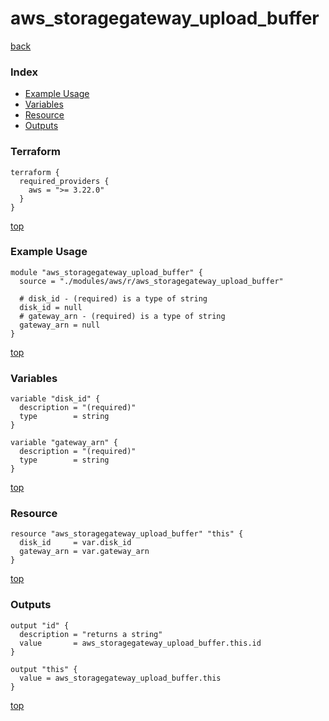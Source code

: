 # aws_storagegateway_upload_buffer

[back](../aws.md)

### Index

- [Example Usage](#example-usage)
- [Variables](#variables)
- [Resource](#resource)
- [Outputs](#outputs)

### Terraform

```hcl
terraform {
  required_providers {
    aws = ">= 3.22.0"
  }
}
```

[top](#index)

### Example Usage

```hcl
module "aws_storagegateway_upload_buffer" {
  source = "./modules/aws/r/aws_storagegateway_upload_buffer"

  # disk_id - (required) is a type of string
  disk_id = null
  # gateway_arn - (required) is a type of string
  gateway_arn = null
}
```

[top](#index)

### Variables

```hcl
variable "disk_id" {
  description = "(required)"
  type        = string
}

variable "gateway_arn" {
  description = "(required)"
  type        = string
}
```

[top](#index)

### Resource

```hcl
resource "aws_storagegateway_upload_buffer" "this" {
  disk_id     = var.disk_id
  gateway_arn = var.gateway_arn
}
```

[top](#index)

### Outputs

```hcl
output "id" {
  description = "returns a string"
  value       = aws_storagegateway_upload_buffer.this.id
}

output "this" {
  value = aws_storagegateway_upload_buffer.this
}
```

[top](#index)